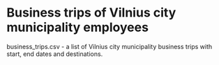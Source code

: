 # Business trips of Vilnius city municipality employees

business_trips.csv - a list of Vilnius city municipality business trips with start, end dates and destinations.